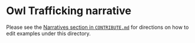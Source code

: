 # Owl Trafficking narrative

Please see the [Narratives section in `CONTRIBUTE.md`](../../CONTRIBUTE.md#Narratives) for directions on how to edit examples under this directory.
